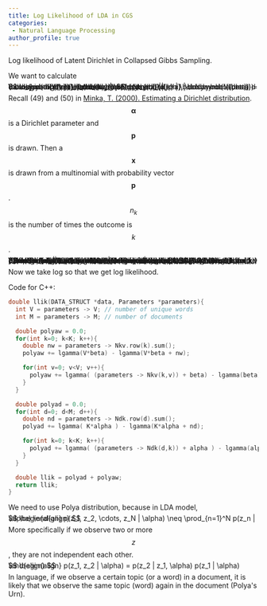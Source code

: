 ```yaml
---
title: Log Likelihood of LDA in CGS
categories:
 - Natural Language Processing
author_profile: true
---
```


Log likelihood of Latent Dirichlet in Collapsed Gibbs Sampling.

We want to calculate

<span style="font-size:1.0em; line-height:0%">
$$
\begin{align}
p(\mathbf{w} | \boldsymbol{\alpha}, \boldsymbol{\beta}) = \sum_{\mathbf{z}} \int  \underbrace{p(w_{d,i} | \boldsymbol{\phi})}_{\phi_{k,v}} p(\boldsymbol{\phi} | \boldsymbol{\beta}) d \boldsymbol{\phi} \int  \underbrace{p(z_{d,i} | \boldsymbol{\theta})}_{\theta_{d,k}} p(\theta_{d,k} | \boldsymbol{\alpha}) d \boldsymbol{\theta}.
\end{align}
$$
</span>

Recall (49) and (50) in [Minka, T. (2000). Estimating a Dirichlet distribution](https://tminka.github.io/papers/dirichlet/minka-dirichlet.pdf). $$\boldsymbol{\alpha}$$ is a Dirichlet parameter and $$\mathbf{p}$$ is drawn. Then a $$\mathbf{x}$$ is drawn from a multinomial with probability vector $$\mathbf{p}$$. $$n_k$$ is the number of times the outcome is $$k$$.

<span style="font-size:1.0em; line-height:0%">
$$
\begin{align}
p(\mathbf{x} | \boldsymbol{\alpha}) &= \int_{\mathbf{p}} p(\mathbf{x} | \mathbf{p} ) p(\mathbf{p} | \boldsymbol{\alpha}) d\mathbf{p} \\[10pt]
&= \frac{\Gamma(\sum_k \alpha_k) }{\Gamma(\sum_k n_k + \alpha_k)} \prod_k \frac{\Gamma(n_k + \alpha_k)}{\Gamma(\alpha_k)} \\[12pt]
n_k &= \sum_j \delta(x_j = k)
\end{align}
$$
</span>

<span style="font-size:1.0em; line-height:0%">
$$
\begin{align}
p(\mathbf{w} | \boldsymbol{\alpha}, \boldsymbol{\beta}) &= \prod_k \left[ \frac{\Gamma(\sum_v \beta_v) }{\Gamma(\sum_v n_{k,v} + \beta_v)} \prod_v \frac{\Gamma(n_{k,v} + \beta_v)}{\Gamma(\beta_v)} \right] \\[10pt] 
&\qquad \times \prod_d \left[ \frac{\Gamma(\sum_k \alpha_k) }{\Gamma(\sum_k n_{d,k} + \alpha_k)} \prod_k \frac{\Gamma(n_{d,k} + \alpha_k)}{\Gamma(\alpha_k)} \right]
\end{align}
$$
</span>

Now we take log so that we get log likelihood.

Code for C++:
```cpp
double llik(DATA_STRUCT *data, Parameters *parameters){
  int V = parameters -> V; // number of unique words
  int M = parameters -> M; // number of documents

  double polyaw = 0.0;
  for(int k=0; k<K; k++){
    double nw = parameters -> Nkv.row(k).sum();
    polyaw += lgamma(V*beta) - lgamma(V*beta + nw);

    for(int v=0; v<V; v++){
      polyaw += lgamma( (parameters -> Nkv(k,v)) + beta) - lgamma(beta);
    }
  }

  double polyad = 0.0;
  for(int d=0; d<M; d++){
    double nd = parameters -> Ndk.row(d).sum();
    polyad += lgamma( K*alpha ) - lgamma(K*alpha + nd);

    for(int k=0; k<K; k++){
      polyad += lgamma( (parameters -> Ndk(d,k)) + alpha ) - lgamma(alpha);
    }
  }

  double llik = polyad + polyaw;
  return llik;
}
```

We need to use Polya distribution, because in LDA model,

<span style="font-size:1.0em; line-height:0%">
$$
\begin{align}
p(z_1, z_2, \cdots, z_N | \alpha) \neq \prod_{n=1}^N p(z_n | \alpha)
\end{align}
$$
</span>

More specifically if we observe two or more $$z$$, they are not independent each other.

<span style="font-size:1.0em; line-height:0%">
$$
\begin{align}
p(z_1, z_2 | \alpha) = p(z_2 | z_1, \alpha) p(z_1 | \alpha)
\end{align}
$$
</span>

In language, if we observe a certain topic (or a word) in a document, it is likely that we observe the same topic (word) again in the document (Polya's Urn).
